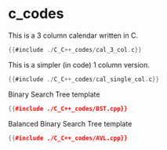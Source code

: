 # c_codes

This is a 3 column calendar written in C.

```c
{{#include ./C_C++_codes/cal_3_col.c}}
```

This is a simpler (in code) 1 column version.

```c
{{#include ./C_C++_codes/cal_single_col.c}}
```

Binary Search Tree template

```cpp
{{#include ./C_C++_codes/BST.cpp}}
```

Balanced Binary Search Tree template

```cpp
{{#include ./C_C++_codes/AVL.cpp}}
```

